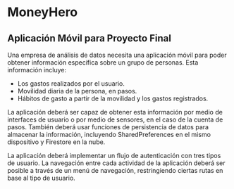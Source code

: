 # MoneyHero

## Aplicación Móvil para Proyecto Final

Una empresa de análisis de datos necesita una aplicación móvil para poder obtener información específica sobre un grupo de personas. Esta información incluye:

* Los gastos realizados por el usuario.
* Movilidad diaria de la persona, en pasos.
* Hábitos de gasto a partir de la movilidad y los gastos registrados.

La aplicación deberá ser capaz de obtener esta información por medio de interfaces de usuario o por medio de sensores, en el caso de la cuenta de pasos. También deberá usar funciones de persistencia de datos para almacenar la información, incluyendo SharedPreferences en el mismo dispositivo y Firestore en la nube.

La aplicación deberá implementar un flujo de autenticación con tres tipos de usuario. La navegación entre cada actividad de la aplicación deberá ser posible a través de un menú de navegación, restringiendo ciertas rutas en base al tipo de usuario.

